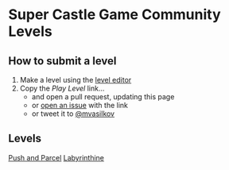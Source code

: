 # Super Castle Game Community Levels

## How to submit a level

1. Make a level using the [level editor][editor]
2. Copy the *Play Level* link...
    - and open a pull request, updating this page
    - or [open an issue][issues] with the link
    - or tweet it to [@mvasilkov][elonmusk]

## Levels

[Push and Parcel][push]
[Labyrinthine][lab]

[editor]: https://reirei.neocities.org/editor
[issues]: https://github.com/mvasilkov/super2023/issues
[elonmusk]: https://twitter.com/mvasilkov
[push]: https://js13kgames.com/games/super-castle-game/index.html#0d0d17819e3cda160dc5a7e4f88fd7ee16323105d1a4f0fcbd352908f8169e71a6f4ba0fffaa298c7474a13777a1fb245ccb90b5bc4456b96
[lab]: https://js13kgames.com/games/super-castle-game/index.html#2113102518dad36853ee7a7130579e4694c185b9b98b7759d534f78265eda813115c8f708bfce783c390073ab7065a0ec18c854651e104f3f491c578231484ac561025877386b18be1d89f1b42ddeabfe57a02fb4129f978fdaeadb607ab441e5ffa729a43112c6dab326fa2b455633bc36bab11312c088de320ac53601f9784f73cf9b27fd3a7f5c70c53a96ed96212d35d05c758fe921cd8d7998b7c493c7d1d9565a223049cb96e82e38a9471a3cfc30267bf2d5a502ccd726d0b0d73f8e92ab33395d18066d3e7459c675492e347fa93b
